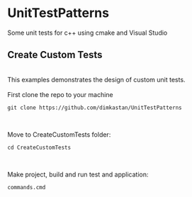 # UnitTestPatterns
Some unit tests for c++ using cmake and Visual Studio <br />


## Create Custom Tests
<br />
This examples demonstrates the design of custom unit tests. <br />

<br />
First clone the repo to your machine
<br />

    git clone https://github.com/dimkastan/UnitTestPatterns 
	
<br />

Move to CreateCustomTests folder:


    cd CreateCustomTests

<br />

Make project, build and run test and application:
<br />
    
	commands.cmd

<br />
	